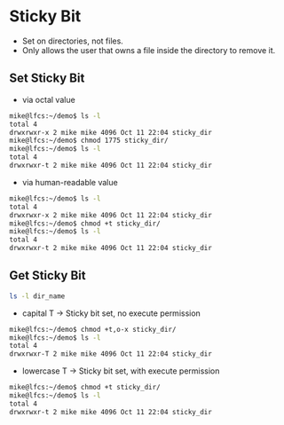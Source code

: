 # Sticky Bit

- Set on directories, not files.
- Only allows the user that owns a file inside the directory to remove it.

## Set Sticky Bit

- via octal value
```bash
mike@lfcs:~/demo$ ls -l
total 4
drwxrwxr-x 2 mike mike 4096 Oct 11 22:04 sticky_dir
mike@lfcs:~/demo$ chmod 1775 sticky_dir/
mike@lfcs:~/demo$ ls -l
total 4
drwxrwxr-t 2 mike mike 4096 Oct 11 22:04 sticky_dir
```

- via human-readable value
```bash
mike@lfcs:~/demo$ ls -l
total 4
drwxrwxr-x 2 mike mike 4096 Oct 11 22:04 sticky_dir
mike@lfcs:~/demo$ chmod +t sticky_dir/
mike@lfcs:~/demo$ ls -l
total 4
drwxrwxr-t 2 mike mike 4096 Oct 11 22:04 sticky_dir
```

## Get Sticky Bit

```bash
ls -l dir_name
```

- capital T -> Sticky bit set, no execute permission
```bash
mike@lfcs:~/demo$ chmod +t,o-x sticky_dir/
mike@lfcs:~/demo$ ls -l
total 4
drwxrwxr-T 2 mike mike 4096 Oct 11 22:04 sticky_dir
```

- lowercase T -> Sticky bit set, with execute permission
```bash
mike@lfcs:~/demo$ chmod +t sticky_dir/
mike@lfcs:~/demo$ ls -l
total 4
drwxrwxr-t 2 mike mike 4096 Oct 11 22:04 sticky_dir
```

